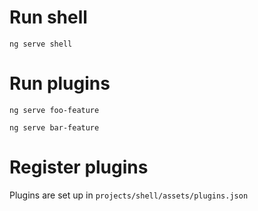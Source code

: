 # Run shell

```
ng serve shell
```

# Run plugins

```
ng serve foo-feature
```

```
ng serve bar-feature
```

# Register plugins

Plugins are set up in `projects/shell/assets/plugins.json`
